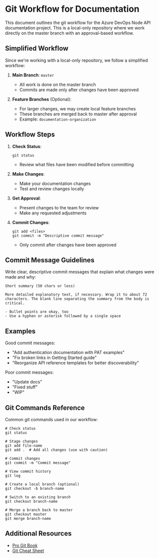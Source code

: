 # Git Workflow for Documentation

This document outlines the git workflow for the Azure DevOps Node API documentation project. This is a local-only repository where we work directly on the master branch with an approval-based workflow.

## Simplified Workflow

Since we're working with a local-only repository, we follow a simplified workflow:

1. **Main Branch**: `master`
   - All work is done on the master branch
   - Commits are made only after changes have been approved

2. **Feature Branches** (Optional):
   - For larger changes, we may create local feature branches
   - These branches are merged back to master after approval
   - Example: `documentation-organization`

## Workflow Steps

1. **Check Status**:
   ```
   git status
   ```
   - Review what files have been modified before committing

2. **Make Changes**:
   - Make your documentation changes
   - Test and review changes locally

3. **Get Approval**:
   - Present changes to the team for review
   - Make any requested adjustments

4. **Commit Changes**:
   ```
   git add <files>
   git commit -m "Descriptive commit message"
   ```
   - Only commit after changes have been approved

## Commit Message Guidelines

Write clear, descriptive commit messages that explain what changes were made and why:

```
Short summary (50 chars or less)

More detailed explanatory text, if necessary. Wrap it to about 72
characters. The blank line separating the summary from the body is
critical.

- Bullet points are okay, too
- Use a hyphen or asterisk followed by a single space
```

## Examples

Good commit messages:
- "Add authentication documentation with PAT examples"
- "Fix broken links in Getting Started guide"
- "Reorganize API reference templates for better discoverability"

Poor commit messages:
- "Update docs"
- "Fixed stuff"
- "WIP"

## Git Commands Reference

Common git commands used in our workflow:

```
# Check status
git status

# Stage changes
git add file-name
git add .  # Add all changes (use with caution)

# Commit changes
git commit -m "Commit message"

# View commit history
git log

# Create a local branch (optional)
git checkout -b branch-name

# Switch to an existing branch
git checkout branch-name

# Merge a branch back to master
git checkout master
git merge branch-name
```

## Additional Resources

- [Pro Git Book](https://git-scm.com/book/en/v2)
- [Git Cheat Sheet](https://education.github.com/git-cheat-sheet-education.pdf) 